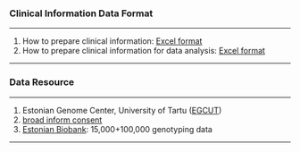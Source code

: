 ### Clinical Information Data Format
---------
1. How to prepare clinical information: [Excel format](41586_2019_1272_MOESM2_ESM.xlsx)
2. How to prepare clinical information for data analysis: [Excel format](DataAnalysis_Saminfo_Example.xlsx)
---------

### Data Resource
---------
1. Estonian Genome Center, University of Tartu ([EGCUT](EGCUT.Biobank.pdf)) 
2. [broad inform consent](gene_donor_consent_form.pdf)
3. [Estonian Biobank](https://www.geenivaramu.ee/en/access-biobank): 15,000+100,000 genotyping data
---------
